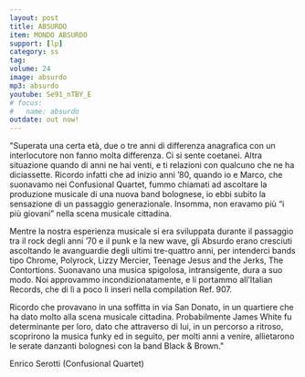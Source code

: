 ```yaml
---
layout: post
title: ABSURDO
item: MONDO ABSURDO
support: [lp]
category: ss
tag: 
volume: 24
image: absurdo
mp3: absurdo
youtube: Se91_nTBY_E
# focus: 
#   name: absurdo
outdate: out now!
---
```


"Superata una certa età, due o tre anni di differenza anagrafica con un interlocutore non fanno molta differenza. Ci si sente coetanei. Altra situazione quando di anni ne hai venti, e ti relazioni con qualcuno che ne ha diciassette. Ricordo infatti che ad inizio anni ’80, quando io e Marco, che suonavamo nei Confusional Quartet, fummo chiamati ad ascoltare la produzione musicale di una nuova band bolognese, io ebbi subito la sensazione di un passaggio generazionale. Insomma, non eravamo più “i più giovani” nella scena musicale cittadina.

Mentre la nostra esperienza musicale si era sviluppata durante il passaggio tra il rock degli anni ’70 e il punk e la new wave, gli Absurdo erano cresciuti ascoltando le avanguardie degli ultimi tre-quattro anni, per intenderci bands tipo Chrome, Polyrock, Lizzy Mercier, Teenage Jesus and the Jerks, The Contortions. Suonavano una musica spigolosa, intransigente, dura a suo modo. Noi approvammo incondizionatamente, e li portammo all’Italian Records, che di lì a poco li inserì nella compilation Ref. 907.

Ricordo che provavano in una soffitta in via San Donato, in un quartiere che ha dato molto alla scena musicale cittadina. Probabilmente James White fu determinante per loro, dato che attraverso di lui, in un percorso a ritroso, scoprirono la musica funky ed in seguito, per molti anni a venire, allietarono le serate danzanti bolognesi con la band Black & Brown."

Enrico Serotti (Confusional Quartet)

